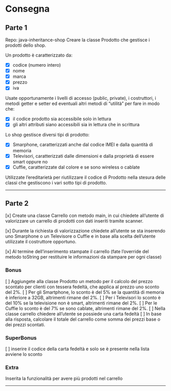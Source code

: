 # Consegna

## Parte 1

Repo: java-inheritance-shop
Creare la classe Prodotto che gestisce i prodotti dello shop.

Un prodotto è caratterizzato da:

- [x] codice (numero intero)
- [x] nome
- [x] marca
- [x] prezzo
- [x] iva

Usate opportunamente i livelli di accesso (public, private), i costruttori, i metodi getter e setter ed eventuali altri metodi di “utilità” per fare in modo che:

- [x] il codice prodotto sia accessibile solo in lettura
- [x] gli altri attributi siano accessibili sia in lettura che in scrittura

Lo shop gestisce diversi tipi di prodotto:

- [x] Smarphone, caratterizzati anche dal codice IMEI e dalla quantità di memoria
- [x] Televisori, caratterizzati dalle dimensioni e dalla proprietà di essere smart oppure no
- [x] Cuffie, caratterizzate dal colore e se sono wireless o cablate

Utilizzate l’ereditarietà per riutilizzare il codice di Prodotto nella stesura delle classi che gestiscono i vari sotto tipi di prodotto.

---

## Parte 2

[x] Create una classe Carrello con metodo main, in cui chiedete all’utente di valorizzare un carrello di prodotti con dati inseriti tramite scanner.

[x] Durante la richiesta di valorizzazione chiedete all’utente se sta inserendo uno Smarphone o un Televisore o Cuffie e in base alla scelta dell’utente utilizzate il costruttore opportuno.

[x] Al termine dell’inserimento stampate il carrello (fate l’override del metodo toString per restituire le informazioni da stampare per ogni classe)

### Bonus

[ ] Aggiungete alla classe Prodotto un metodo per il calcolo del prezzo scontato per clienti con tessera fedeltà, che applica al prezzo uno sconto del 2%.
[ ] Per gli Smartphone, lo sconto è del 5% se la quantità di memoria è inferiore a 32GB, altrimenti rimane del 2%.
[ ] Per i Televisori lo sconto è del 10% se la televisione non è smart, altrimenti rimane del 2%.
[ ] Per le Cuffie lo sconto è del 7% se sono cablate, altrimenti rimane del 2%.
[ ] Nella classe carrello chiedere all’utente se possiede una carta fedeltà
[ ] In base alla risposta, calcolare il totale del carrello come somma dei prezzi base o dei prezzi scontati.

### SuperBonus

[ ] inserire il codice della carta fedeltà e solo se è presente nella lista avviene lo sconto

### Extra

Inserita la funzionalità per avere più prodotti nel carrello

---
